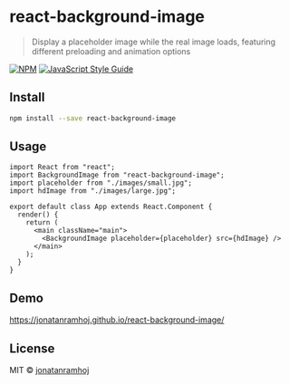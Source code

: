 # react-background-image

> Display a placeholder image while the real image loads, featuring different preloading and animation options

[![NPM](https://img.shields.io/npm/v/react-background-image.svg)](https://www.npmjs.com/package/react-background-image) [![JavaScript Style Guide](https://img.shields.io/badge/code_style-standard-brightgreen.svg)](https://standardjs.com)

## Install

```bash
npm install --save react-background-image
```

## Usage

```tsx
import React from "react";
import BackgroundImage from "react-background-image";
import placeholder from "./images/small.jpg";
import hdImage from "./images/large.jpg";

export default class App extends React.Component {
  render() {
    return (
      <main className="main">
        <BackgroundImage placeholder={placeholder} src={hdImage} />
      </main>
    );
  }
}
```

## Demo
https://jonatanramhoj.github.io/react-background-image/

## License

MIT © [jonatanramhoj](https://github.com/jonatanramhoj)
